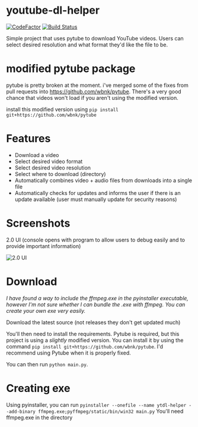 # youtube-dl-helper
[![CodeFactor](https://www.codefactor.io/repository/github/wbnk/youtube-dl-helper/badge)](https://www.codefactor.io/repository/github/wbnk/youtube-dl-helper) [![Build Status](https://travis-ci.com/wbnk/youtube-dl-helper.svg?branch=master)](https://travis-ci.com/wbnk/youtube-dl-helper)


Simple project that uses pytube to download YouTube videos. Users can select desired resolution and what format they'd
like the file to be.


# modified pytube package

pytube is pretty broken at the moment. i've merged some of the fixes from pull requests
into https://github.com/wbnk/pytube. There's a very good chance that videos won't load if you aren't using the modified version.

install this modified version using ```pip install git+https://github.com/wbnk/pytube```


# Features

* Download a video
* Select desired video format
* Select desired video resolution
* Select where to download (directory)
* Automatically combines video + audio files from downloads into a single file
* Automatically checks for updates and informs the user if there is an update available (user must manually update for security reasons)


# Screenshots

2.0 UI (console opens with program to allow users to debug easily and to provide important information)

![2.0 UI](https://i.imgur.com/Szmmnua.png)


# Download

*I have found a way to include the ffmpeg.exe in the pyinstaller executable, however I'm not sure whether I can bundle the .exe with ffmpeg. You can create your own exe very easily.*

Download the latest source (not releases they don't get updated much)

You'll then need to install the requirements. Pytube is required, but this project is using a *slightly* modified version. You can install it by using the command ```pip install git+https://github.com/wbnk/pytube```. I'd recommend using Pytube when it is properly fixed.

You can then run ```python main.py```. 

# Creating exe

Using pyinstaller, you can run ```pyinstaller --onefile --name ytdl-helper --add-binary ffmpeg.exe;pyffmpeg/static/bin/win32 main.py``` You'll need ffmpeg.exe in the directory 



